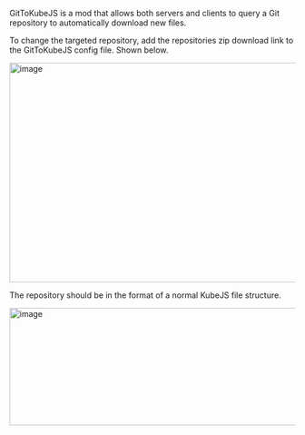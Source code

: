 GitToKubeJS is a mod that allows both servers and clients to query a Git repository to automatically download new files.

To change the targeted repository, add the repositories zip download link to the GitToKubeJS config file. Shown below.

<img width="907" height="387" alt="image" src="https://github.com/user-attachments/assets/feadccdf-220e-4660-b04c-04113b42d809" />

The repository should be in the format of a normal KubeJS file structure.

<img width="686" height="207" alt="image" src="https://github.com/user-attachments/assets/3c7aef93-54e0-4f8a-9701-5d3fbd6a4ee1" />
